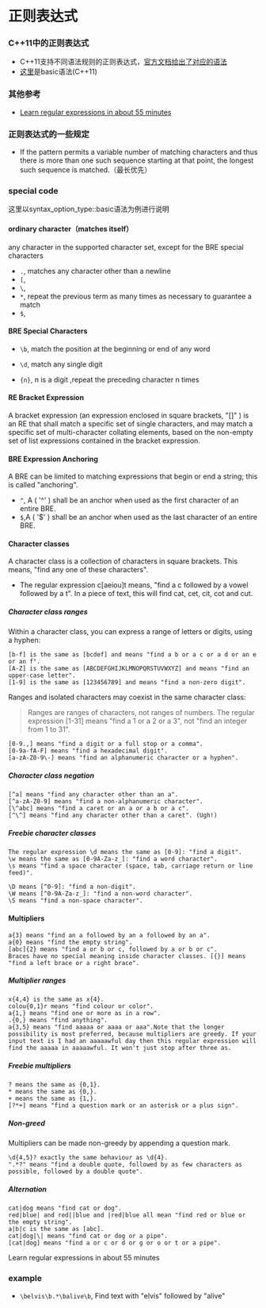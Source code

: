 正则表达式
======================================================
### C++11中的正则表达式
*	C++11支持不同语法规则的正则表达式，[官方文档给出了对应的语法][1]
*	[这里][2]是basic语法(C++11)
### 其他参考
*	[Learn regular expressions in about 55 minutes][3]

### 正则表达式的一些规定
*	If the pattern permits a variable number of matching characters and thus there is more than one such sequence starting at that point, the longest such sequence is matched.（最长优先） 

### special code
这里以syntax_option_type::basic语法为例进行说明

#### ordinary character（matches itself）
any character in the supported character set, except for the BRE special characters

*	`.`, matches any character other than a newline
*	`[`,
*	`\`,
*	`*`, repeat the previous term as many times as necessary to guarantee a match
*	`$`,
#### BRE Special Characters


*	`\b`, match the position at the beginning or end of any word


*	`\d`, match any single digit
*	`{n}`, n is a digit ,repeat the preceding character n times

#### RE Bracket Expression
A bracket expression (an expression enclosed in square brackets, "[]" ) is an RE that shall match a specific set of single characters, and may match a specific set of multi-character collating elements, based on the non-empty set of list expressions contained in the bracket expression.


#### BRE Expression Anchoring
A BRE can be limited to matching expressions that begin or end a string; this is called "anchoring".

*	`^`, A <circumflex> ( '^' ) shall be an anchor when used as the first character of an entire BRE.
*	`$`,A <dollar-sign> ( '$' ) shall be an anchor when used as the last character of an entire BRE. 


#### Character classes
A character class is a collection of characters in square brackets. This means, "find any one of these characters".

*	The regular expression c[aeiou]t means, "find a c followed by a vowel followed by a t". In a piece of text, this will find cat, cet, cit, cot and cut.

##### Character class ranges
Within a character class, you can express a range of letters or digits, using a hyphen:

	[b-f] is the same as [bcdef] and means "find a b or a c or a d or an e or an f".
	[A-Z] is the same as [ABCDEFGHIJKLMNOPQRSTUVWXYZ] and means "find an upper-case letter".
	[1-9] is the same as [123456789] and means "find a non-zero digit".

Ranges and isolated characters may coexist in the same character class:  
> Ranges are ranges of characters, not ranges of numbers. The regular expression [1-31] means "find a 1 or a 2 or a 3", not "find an integer from 1 to 31".

	[0-9.,] means "find a digit or a full stop or a comma".
	[0-9a-fA-F] means "find a hexadecimal digit".
	[a-zA-Z0-9\-] means "find an alphanumeric character or a hyphen".

##### Character class negation

	[^a] means "find any character other than an a".
	[^a-zA-Z0-9] means "find a non-alphanumeric character".
	[\^abc] means "find a caret or an a or a b or a c".
	[^\^] means "find any character other than a caret". (Ugh!)

##### Freebie character classes

	The regular expression \d means the same as [0-9]: "find a digit".
	\w means the same as [0-9A-Za-z_]: "find a word character".
	\s means "find a space character (space, tab, carriage return or line feed)".

	\D means [^0-9]: "find a non-digit".
	\W means [^0-9A-Za-z_]: "find a non-word character".
	\S means "find a non-space character".

#### Multipliers

	a{3} means "find an a followed by an a followed by an a".
	a{0} means "find the empty string".
	[abc]{2} means "find a or b or c, followed by a or b or c".
	Braces have no special meaning inside character classes. [{}] means "find a left brace or a right brace".

##### Multiplier ranges

	x{4,4} is the same as x{4}.
	colou{0,1}r means "find colour or color".
	a{1,} means "find one or more as in a row".
	.{0,} means "find anything".
	a{3,5} means "find aaaaa or aaaa or aaa".Note that the longer possibility is most preferred, because multipliers are greedy. If your input text is I had an aaaaawful day then this regular expression will find the aaaaa in aaaaawful. It won't just stop after three as.

##### Freebie multipliers

	? means the same as {0,1}.
	* means the same as {0,}.
	+ means the same as {1,}.
	[?*+] means "find a question mark or an asterisk or a plus sign".

##### Non-greed
Multipliers can be made non-greedy by appending a question mark.

	\d{4,5}? exactly the same behaviour as \d{4}.
	".*?" means "find a double quote, followed by as few characters as possible, followed by a double quote". 

##### Alternation

	cat|dog means "find cat or dog".
	red|blue| and red||blue and |red|blue all mean "find red or blue or the empty string".
	a|b|c is the same as [abc].
	cat|dog|\| means "find cat or dog or a pipe".
	[cat|dog] means "find a or c or d or g or o or t or a pipe".



Learn regular expressions in about 55 minutes

### example
*	`\belvis\b.*\balive\b`, Find text with "elvis" followed by "alive"



[1]:http://en.cppreference.com/w/cpp/regex/syntax_option_type
[2]:http://pubs.opengroup.org/onlinepubs/9699919799/basedefs/V1_chap09.html#tag_09_03
[3]:https://qntm.org/files/re/re.html
